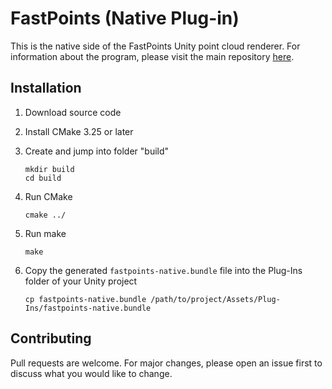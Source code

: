 # FastPoints (Native Plug-in)

This is the native side of the FastPoints Unity point cloud renderer. For information about the program, please visit the main repository [here](https://github.com/eliasnd/FastPoints).

## Installation

1. Download source code
2. Install CMake 3.25 or later
3. Create and jump into folder "build"

    ```
    mkdir build
    cd build
    ```
4. Run CMake
    ```
    cmake ../
    ```
5. Run make
    ```
    make
    ```
6. Copy the generated `fastpoints-native.bundle` file into the Plug-Ins folder of your Unity project
    ```
    cp fastpoints-native.bundle /path/to/project/Assets/Plug-Ins/fastpoints-native.bundle
    ```


## Contributing

Pull requests are welcome. For major changes, please open an issue first
to discuss what you would like to change.